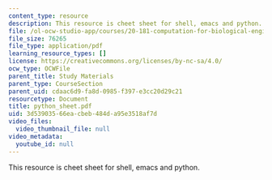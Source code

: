 ```yaml
---
content_type: resource
description: This resource is cheet sheet for shell, emacs and python.
file: /ol-ocw-studio-app/courses/20-181-computation-for-biological-engineers-fall-2006/3d53903566eacbeb484da95e3518af7d_python_sheet.pdf
file_size: 76265
file_type: application/pdf
learning_resource_types: []
license: https://creativecommons.org/licenses/by-nc-sa/4.0/
ocw_type: OCWFile
parent_title: Study Materials
parent_type: CourseSection
parent_uid: cdaac6d9-fa8d-0985-f397-e3cc20d29c21
resourcetype: Document
title: python_sheet.pdf
uid: 3d539035-66ea-cbeb-484d-a95e3518af7d
video_files:
  video_thumbnail_file: null
video_metadata:
  youtube_id: null
---
```

This resource is cheet sheet for shell, emacs and python.
